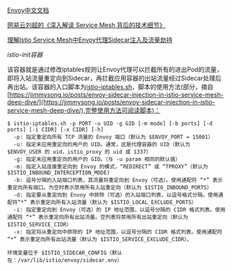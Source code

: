 [Envoy中文文档](http://www.servicemesher.com/envoy/)

[网易云刘超的《深入解读 Service Mesh 背后的技术细节》](https://www.cnblogs.com/163yun/p/8962278.html)

[理解Istio Service Mesh中Envoy代理Sidecar注入及流量劫持](https://jimmysong.io/posts/envoy-sidecar-injection-in-istio-service-mesh-deep-dive/)

*istio-init容器*

该容器就是通过修改iptables规则让Envoy代理可以拦截所有的进出Pod的流量，即将入站流量重定向到Sidecar，再拦截应用容器的出站流量经过Sidecar处理后再出站。该容器的入口脚本为[istio-iptables.sh](https://github.com/istio/istio/blob/master/tools/packaging/common/istio-iptables.sh)，脚本的使用方法(部分，摘自[https://jimmysong.io/posts/envoy-sidecar-injection-in-istio-service-mesh-deep-dive/](https://jimmysong.io/posts/envoy-sidecar-injection-in-istio-service-mesh-deep-dive/),完整使用方法可阅读脚本)：

```
$ istio-iptables.sh -p PORT -u UID -g GID [-m mode] [-b ports] [-d ports] [-i CIDR] [-x CIDR] [-h]
  -p: 指定重定向所有 TCP 流量的 Envoy 端口（默认为 $ENVOY_PORT = 15001）
  -u: 指定未应用重定向的用户的 UID。通常，这是代理容器的 UID（默认为 $ENVOY_USER 的 uid，istio_proxy 的 uid 或 1337）
  -g: 指定未应用重定向的用户的 GID。（与 -u param 相同的默认值）
  -m: 指定入站连接重定向到 Envoy 的模式，“REDIRECT” 或 “TPROXY”（默认为 $ISTIO_INBOUND_INTERCEPTION_MODE)
  -b: 逗号分隔的入站端口列表，其流量将重定向到 Envoy（可选）。使用通配符 “*” 表示重定向所有端口。为空时表示禁用所有入站重定向（默认为 $ISTIO_INBOUND_PORTS）
  -d: 指定要从重定向到 Envoy 中排除（可选）的入站端口列表，以逗号格式分隔。使用通配符“*” 表示重定向所有入站流量（默认为 $ISTIO_LOCAL_EXCLUDE_PORTS）
  -i: 指定重定向到 Envoy（可选）的 IP 地址范围，以逗号分隔的 CIDR 格式列表。使用通配符 “*” 表示重定向所有出站流量。空列表将禁用所有出站重定向（默认为 $ISTIO_SERVICE_CIDR）
  -x: 指定将从重定向中排除的 IP 地址范围，以逗号分隔的 CIDR 格式列表。使用通配符 “*” 表示重定向所有出站流量（默认为 $ISTIO_SERVICE_EXCLUDE_CIDR）。

环境变量位于 $ISTIO_SIDECAR_CONFIG（默认在：/var/lib/istio/envoy/sidecar.env）
```



